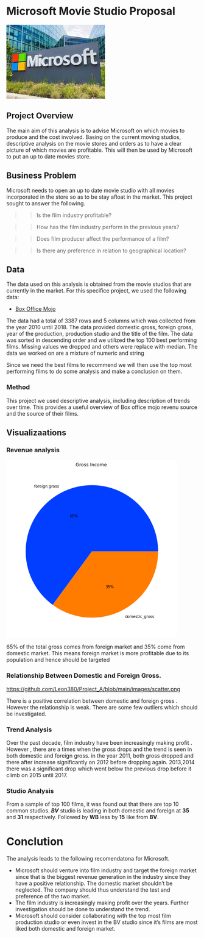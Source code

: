 # Microsoft Movie Studio Proposal
![url_of_image](https://github.com/Leon380/Project_A/blob/main/images/micrsoft.jfif)
## Project Overview
The main aim of this analysis is to advise Microsoft on which movies to produce and the cost involved.  Basing on the current moving studios, descriptive analysis on the movie stores and orders as to have a clear picture of which movies are profitable. This will then be used by Microsoft to put an up to date movies store.

## Business Problem

Microsoft needs to open an up to date movie studio with all movies incorporated in the store so as to be stay afloat in the market. This project sought to answer the following.
>> Is the film industry profitable?

>> How has the film industry perform in the previous years?

>> Does film producer affect the performance of a film?

>> Is there any preference in relation to geographical location?

## Data
The data used on this analysis is obtained from the movie studios that are currently in the market. For this specifice project, we used the following data: 

* [Box Office Mojo](https://www.boxofficemojo.com/)
 
 The data had a total of  3387 rows and  5 columns which was collected from  the year  2010 until 2018. The data provided domestic gross, foreign gross, year of the production, production studio and the title of the film. The data was sorted in descending order  and we utilized the top 100 best performing films. Missing values we dropped and others were replace with median. The data we worked on are a mixture of numeric and string 

Since we need the best films to recommend we will then use the top most performing films to do some analysis and make a conclusion on them.

### Method
This project we used descriptive analysis, including description of trends over time. This provides a useful overview of Box office mojo revenu source and the source of their films.

## Visualizaations
### Revenue analysis
![revenue](https://github.com/Leon380/Project_A/blob/main/images/pie%20chart.png)

65% of the total gross comes from foreign market and 35% come from domestic market. This means foreign market is more profitable due to its population and hence should be targeted 

### Relationship Between Domestic and Foreign Gross.
https://github.com/Leon380/Project_A/blob/main/images/scatter.png

There is a positive correlation between  domestic and foreign gross . However the relationship is weak. There are some few outliers which should be investigated.

### Trend Analysis

Over the past decade, film industry have been increasingly making profit . However , there are a times when the gross drops and the trend is seen in both domestic and foreign gross. in the year 2011, both gross dropped and  there after increase significantly on 2012 before dropping again. 2013,2014 there was a significant drop which went below the previous drop before it climb on 2015 until 2017. 

### Studio Analysis 

From a sample of top 100 films, it was found out that there are top 10 common studios. 
***BV*** studio is leading in both domestic and foreign at **35** and **31** respectively. Followed by **WB** less by **15** like from **BV**.

# Conclution 
The analysis leads to the following recomendatona for Microsoft.
* Microsoft  should venture into film industry and target the foreign market since that is the biggest revenue generation in the industry since they have a positive relationship. The domestic market shouldn’t  be neglected. The company should thus understand the test and preference of the two market. 
* The film industry is increasingly making profit over the years. Further investigation should be done to understand the trend.
* Microsoft should consider collaborating with the top most film production studio or even invest in the BV studio since it’s films are most liked both domestic and foreign market.





